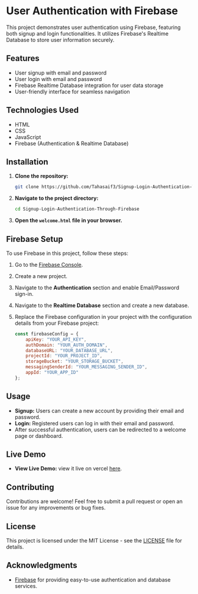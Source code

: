 # User Authentication with Firebase

This project demonstrates user authentication using Firebase, featuring both signup and login functionalities. It utilizes Firebase's Realtime Database to store user information securely.

## Features

- User signup with email and password
- User login with email and password
- Firebase Realtime Database integration for user data storage
- User-friendly interface for seamless navigation

## Technologies Used

- HTML
- CSS
- JavaScript
- Firebase (Authentication & Realtime Database)

## Installation

1. **Clone the repository:**

   ```bash
   git clone https://github.com/Tahasaif3/Signup-Login-Authentication-Through-Firebase.git
   ```

2. **Navigate to the project directory:**

   ```bash
   cd Signup-Login-Authentication-Through-Firebase
   ```

3. **Open the `welcome.html` file in your browser.**

## Firebase Setup

To use Firebase in this project, follow these steps:

1. Go to the [Firebase Console](https://console.firebase.google.com/).
2. Create a new project.
3. Navigate to the **Authentication** section and enable Email/Password sign-in.
4. Navigate to the **Realtime Database** section and create a new database.
5. Replace the Firebase configuration in your project with the configuration details from your Firebase project:

   ```javascript
   const firebaseConfig = {
       apiKey: "YOUR_API_KEY",
       authDomain: "YOUR_AUTH_DOMAIN",
       databaseURL: "YOUR_DATABASE_URL",
       projectId: "YOUR_PROJECT_ID",
       storageBucket: "YOUR_STORAGE_BUCKET",
       messagingSenderId: "YOUR_MESSAGING_SENDER_ID",
       appId: "YOUR_APP_ID"
   };
   ```

## Usage

- **Signup:** Users can create a new account by providing their email and password.
- **Login:** Registered users can log in with their email and password.
- After successful authentication, users can be redirected to a welcome page or dashboard.

## Live Demo

- **View Live Demo:** view it live on vercel [here](). 

## Contributing

Contributions are welcome! Feel free to submit a pull request or open an issue for any improvements or bug fixes.

## License

This project is licensed under the MIT License - see the [LICENSE](LICENSE) file for details.

## Acknowledgments

- [Firebase](https://firebase.google.com/) for providing easy-to-use authentication and database services.
